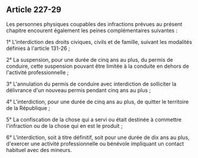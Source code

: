 Article 227-29
----
Les personnes physiques coupables des infractions prévues au présent chapitre
encourent également les peines complémentaires suivantes :

1° L'interdiction des droits civiques, civils et de famille, suivant les
modalités définies à l'article 131-26 ;

2° La suspension, pour une durée de cinq ans au plus, du permis de conduire,
cette suspension pouvant être limitée à la conduite en dehors de l'activité
professionnelle ;

3° L'annulation du permis de conduire avec interdiction de solliciter la
délivrance d'un nouveau permis pendant cinq ans au plus ;

4° L'interdiction, pour une durée de cinq ans au plus, de quitter le territoire
de la République ;

5° La confiscation de la chose qui a servi ou était destinée à commettre
l'infraction ou de la chose qui en est le produit ;

6° L'interdiction, soit à titre définitif, soit pour une durée de dix ans au
plus, d'exercer une activité professionnelle ou bénévole impliquant un contact
habituel avec des mineurs.
